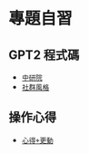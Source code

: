# 專題自習

## GPT2 程式碼
-  [`中研院`](https://github.com/evelyn-2518/GPT2/blob/main/中研院GPT2.ipynb) 
-  [`社群風格`](https://github.com/evelyn-2518/GPT2/blob/main/社群.ipynb)
## 操作心得
-  [`心得+更動`](https://github.com/evelyn-2518/GPT2/blob/main/心得.pdf) 
